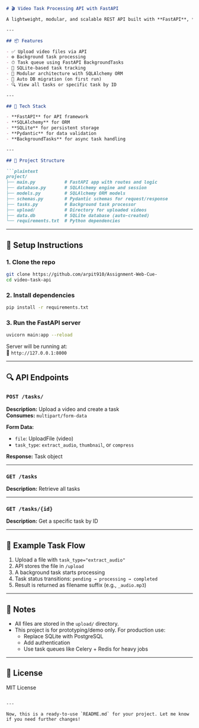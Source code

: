 
```markdown
# 🎬 Video Task Processing API with FastAPI

A lightweight, modular, and scalable REST API built with **FastAPI**, **SQLAlchemy**, and **SQLite**. This service allows users to upload videos and perform asynchronous tasks like **audio extraction**, **thumbnail generation**, and **video compression**.

---

## 📦 Features

- ✅ Upload video files via API  
- ⚙️ Background task processing  
- ⏱ Task queue using FastAPI BackgroundTasks  
- 📄 SQLite-based task tracking  
- 🧩 Modular architecture with SQLAlchemy ORM  
- 🔄 Auto DB migration (on first run)  
- 🔍 View all tasks or specific task by ID  

---

## 🚀 Tech Stack

- **FastAPI** for API framework  
- **SQLAlchemy** for ORM  
- **SQLite** for persistent storage  
- **Pydantic** for data validation  
- **BackgroundTasks** for async task handling  

---

## 📂 Project Structure

```plaintext
project/
├── main.py           # FastAPI app with routes and logic
├── database.py       # SQLAlchemy engine and session
├── models.py         # SQLAlchemy ORM models
├── schemas.py        # Pydantic schemas for request/response
├── tasks.py          # Background task processor
├── upload/           # Directory for uploaded videos
├── data.db           # SQLite database (auto-created)
└── requirements.txt  # Python dependencies
```

---

## 🔧 Setup Instructions

### 1. Clone the repo

```bash
git clone https://github.com/arpit910/Assignment-Web-Cue-
cd video-task-api
```

### 2. Install dependencies

```bash
pip install -r requirements.txt
```

### 3. Run the FastAPI server

```bash
uvicorn main:app --reload
```

Server will be running at:  
📡 `http://127.0.0.1:8000`

---

## 🔍 API Endpoints

### `POST /tasks/`  
**Description:** Upload a video and create a task  
**Consumes:** `multipart/form-data`  

**Form Data:**
- `file`: UploadFile (video)
- `task_type`: `extract_audio`, `thumbnail`, or `compress`

**Response:** Task object

---

### `GET /tasks`  
**Description:** Retrieve all tasks  

---

### `GET /tasks/{id}`  
**Description:** Get a specific task by ID  

---

## 🧪 Example Task Flow

1. Upload a file with `task_type="extract_audio"`  
2. API stores the file in `/upload`  
3. A background task starts processing  
4. Task status transitions: `pending → processing → completed`  
5. Result is returned as filename suffix (e.g., `_audio.mp3`)  

---

## 📌 Notes

- All files are stored in the `upload/` directory.  
- This project is for prototyping/demo only. For production use:
  - Replace SQLite with PostgreSQL
  - Add authentication
  - Use task queues like Celery + Redis for heavy jobs

---

## 📄 License

MIT License
```

---

Now, this is a ready-to-use `README.md` for your project. Let me know if you need further changes!
